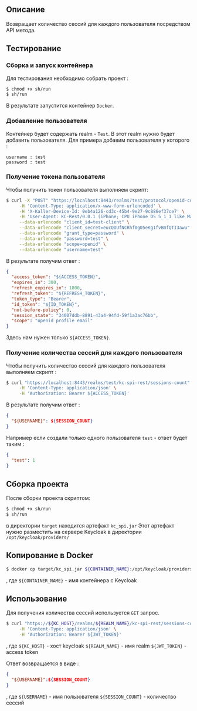 ## Описание

Возвращает количество сессий для каждого пользователя посредством API метода.

## Тестирование

### Сборка и запуск контейнера
Для тестирования необходимо собрать проект :
```bash
$ chmod +x sh/run
$ sh/run
```

В результате запустится контейнер `Docker`.

### Добавление пользователя
Контейнер будет содержать realm - `Test`. В этот realm нужно будет добавить пользователя.
Для примера добавим пользователя у которого :
```properties
username : test
password : test
```

### Получение токена пользователя

Чтобы получить токен пользователя выполняем скрипт:

```bash
$ curl -X "POST" "https://localhost:8443/realms/test/protocol/openid-connect/token" \
     -H 'Content-Type: application/x-www-form-urlencoded' \
     -H 'X-Kaller-Device-Id: 0eb4a126-cd3c-45b4-9e27-9c886ef37ce7' \
     -H 'User-Agent: KC-Rest/0.0.1 (iPhone; CPU iPhone OS 5_1_1 like Mac OS X) AppleWebKit/534.46 (KHTML, like Gecko) Version/5.1 iOS/9B206 KC-Rest/0.0.1' \
     --data-urlencode "client_id=test-client" \
     --data-urlencode "client_secret=eucQDUfNCRhf0g05eKg1fvBmfQTI3awu" \
     --data-urlencode "grant_type=password" \
     --data-urlencode "password=test" \
     --data-urlencode "scope=openid" \
     --data-urlencode "username=test"
```

В результате получим ответ :
```json
{
  "access_token": "${ACCESS_TOKEN}",
  "expires_in": 300,
  "refresh_expires_in": 1800,
  "refresh_token": "${REFRESH_TOKEN}",
  "token_type": "Bearer",
  "id_token": "${ID_TOKEN}",
  "not-before-policy": 0,
  "session_state": "34007ddb-8891-43a4-94fd-59f1a3ac76bb",
  "scope": "openid profile email"
}
```

Здесь нам нужен только `${ACCESS_TOKEN}`.

### Получение количества сессий для каждого пользователя

Чтобы получить количество сессий для каждого пользователя выполняем скрипт :

```bash
$ curl "https://localhost:8443/realms/test/kc-spi-rest/sessions-count" \
     -H 'Content-Type: application/json' \
     -H 'Authorization: Bearer ${ACCESS_TOKEN}'
```
В результате получим ответ :

```json
{
  "${USERNAME}": ${SESSION_COUNT}
}
```
Например если создали только одного пользователя `test` - ответ будет таким :
```json
{
  "test": 1
}
```

## Сборка проекта

После сборки проекта скриптом:

```bash
$ chmod +x sh/run
$ sh/run
```

в директории `target` находится артефакт `kc_spi.jar`
Этот артефакт нужно разместить на сервере Keycloak в директории `/opt/keycloak/providers/`

## Копирование в Docker
```bash
$ docker cp target/kc_spi.jar ${CONTAINER_NAME}:/opt/keycloak/providers/
```
, где `${CONTAINER_NAME}` - имя контейнера с Keycloak

## Использование

Для получения количества сессий используется `GET` запрос.
```bash
$ curl "https://${KC_HOST}/realms/${REALM_NAME}/kc-spi-rest/sessions-count" \
     -H 'Content-Type: application/json' \
     -H 'Authorization: Bearer ${JWT_TOKEN}'

```

, где
`${KC_HOST}` - хост keycloak
`${REALM_NAME}` - имя realm
`${JWT_TOKEN}` - access token

Ответ возвращается в виде :
```json
{
  "${USERNAME}":${SESSION_COUNT}
}
```

, где
`${USERNAME}` - имя пользователя
`${SESSION_COUNT}` - количество сессий

	